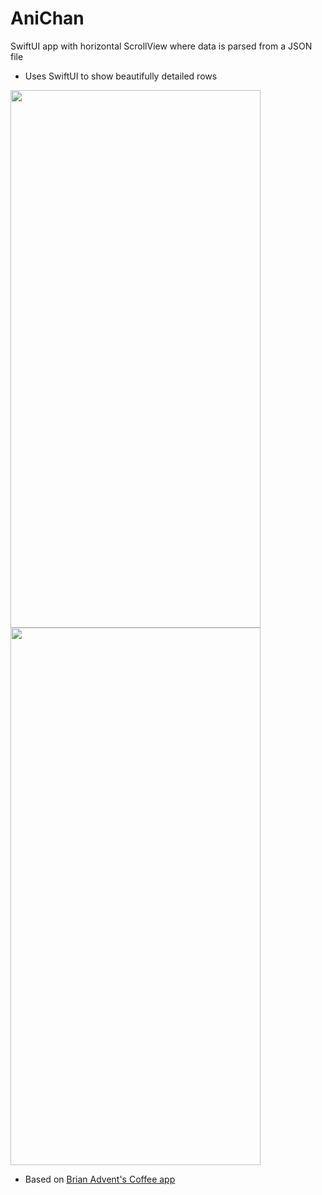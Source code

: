 # AniChan
SwiftUI app with horizontal ScrollView where data is parsed from a JSON file 


- Uses SwiftUI to show beautifully detailed rows 

<img  width = "400" height = "860" src = "https://i.imgur.com/LwyZUHu.png">

<img  width = "400" height = "860" src = "https://i.imgur.com/kfbTr7B.png">


- Based on [Brian Advent's Coffee app](https://www.youtube.com/watch?v=Xetrbmnszjc)

